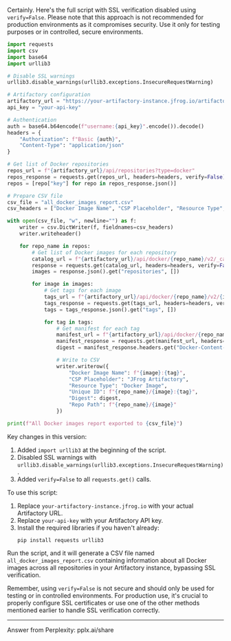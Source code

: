 Certainly. Here's the full script with SSL verification disabled using `verify=False`. Please note that this approach is not recommended for production environments as it compromises security. Use it only for testing purposes or in controlled, secure environments.

```python
import requests
import csv
import base64
import urllib3

# Disable SSL warnings
urllib3.disable_warnings(urllib3.exceptions.InsecureRequestWarning)

# Artifactory configuration
artifactory_url = "https://your-artifactory-instance.jfrog.io/artifactory"
api_key = "your-api-key"

# Authentication
auth = base64.b64encode(f"username:{api_key}".encode()).decode()
headers = {
    "Authorization": f"Basic {auth}",
    "Content-Type": "application/json"
}

# Get list of Docker repositories
repos_url = f"{artifactory_url}/api/repositories?type=docker"
repos_response = requests.get(repos_url, headers=headers, verify=False)
repos = [repo["key"] for repo in repos_response.json()]

# Prepare CSV file
csv_file = "all_docker_images_report.csv"
csv_headers = ["Docker Image Name", "CSP Placeholder", "Resource Type", "Unique ID", "Digest", "Repo Path"]

with open(csv_file, "w", newline="") as f:
    writer = csv.DictWriter(f, fieldnames=csv_headers)
    writer.writeheader()

    for repo_name in repos:
        # Get list of Docker images for each repository
        catalog_url = f"{artifactory_url}/api/docker/{repo_name}/v2/_catalog"
        response = requests.get(catalog_url, headers=headers, verify=False)
        images = response.json().get("repositories", [])

        for image in images:
            # Get tags for each image
            tags_url = f"{artifactory_url}/api/docker/{repo_name}/v2/{image}/tags/list"
            tags_response = requests.get(tags_url, headers=headers, verify=False)
            tags = tags_response.json().get("tags", [])

            for tag in tags:
                # Get manifest for each tag
                manifest_url = f"{artifactory_url}/api/docker/{repo_name}/v2/{image}/manifests/{tag}"
                manifest_response = requests.get(manifest_url, headers=headers, verify=False)
                digest = manifest_response.headers.get("Docker-Content-Digest", "")

                # Write to CSV
                writer.writerow({
                    "Docker Image Name": f"{image}:{tag}",
                    "CSP Placeholder": "JFrog Artifactory",
                    "Resource Type": "Docker Image",
                    "Unique ID": f"{repo_name}/{image}:{tag}",
                    "Digest": digest,
                    "Repo Path": f"{repo_name}/{image}"
                })

print(f"All Docker images report exported to {csv_file}")
```

Key changes in this version:

1. Added `import urllib3` at the beginning of the script.
2. Disabled SSL warnings with `urllib3.disable_warnings(urllib3.exceptions.InsecureRequestWarning)`.
3. Added `verify=False` to all `requests.get()` calls.

To use this script:

1. Replace `your-artifactory-instance.jfrog.io` with your actual Artifactory URL.
2. Replace `your-api-key` with your Artifactory API key.
3. Install the required libraries if you haven't already:
   ```
   pip install requests urllib3
   ```

Run the script, and it will generate a CSV file named `all_docker_images_report.csv` containing information about all Docker images across all repositories in your Artifactory instance, bypassing SSL verification.

Remember, using `verify=False` is not secure and should only be used for testing or in controlled environments. For production use, it's crucial to properly configure SSL certificates or use one of the other methods mentioned earlier to handle SSL verification correctly.

---
Answer from Perplexity: pplx.ai/share
